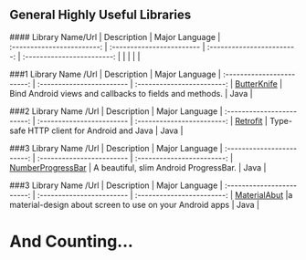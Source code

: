 ## General Highly Useful Libraries

###\# 
Library Name/Url                   | Description                  | Major Language             |  
:------------------------: | :------------------------ | :------------------------: | :------------------------: |
| | | | 

##\#1
Library Name /Url                  | Description                  | Major Language             | 
:------------------------: | :------------------------ | :------------------------: | 
[ButterKnife](https://github.com/JakeWharton/butterknife) | Bind Android views and callbacks to fields and methods. | Java |    

##\#2
Library Name /Url                  | Description                  | Major Language             | 
:------------------------: | :------------------------ | :------------------------: | 
[Retrofit](https://github.com/square/retrofit) | Type-safe HTTP client for Android and Java | Java | 

##\#3
Library Name /Url                  | Description                  | Major Language             | 
:------------------------: | :------------------------ | :------------------------: | 
[NumberProgressBar](https://github.com/daimajia/NumberProgressBar) | A beautiful, slim Android ProgressBar. | Java |    

##\#3
Library Name /Url                  | Description                  | Major Language             | 
:------------------------: | :------------------------ | :------------------------: | 
[MaterialAbut](https://github.com/jrvansuita/MaterialAbout) |a material-design about screen to use on your Android apps | Java |    




# And Counting...
